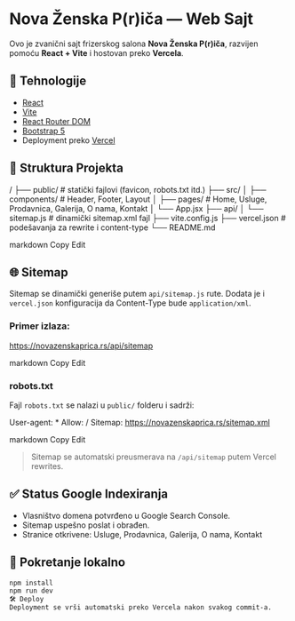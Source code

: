 # Nova Ženska P(r)iča — Web Sajt

Ovo je zvanični sajt frizerskog salona **Nova Ženska P(r)iča**, razvijen pomoću **React + Vite** i hostovan preko **Vercela**.

## 🔧 Tehnologije

- [React](https://reactjs.org/)
- [Vite](https://vitejs.dev/)
- [React Router DOM](https://reactrouter.com/)
- [Bootstrap 5](https://getbootstrap.com/)
- Deployment preko [Vercel](https://vercel.com/)

## 📁 Struktura Projekta

/
├── public/ # statički fajlovi (favicon, robots.txt itd.)
├── src/
│ ├── components/ # Header, Footer, Layout
│ ├── pages/ # Home, Usluge, Prodavnica, Galerija, O nama, Kontakt
│ └── App.jsx
├── api/
│ └── sitemap.js # dinamički sitemap.xml fajl
├── vite.config.js
├── vercel.json # podešavanja za rewrite i content-type
└── README.md

markdown
Copy
Edit

## 🌐 Sitemap

Sitemap se dinamički generiše putem `api/sitemap.js` rute. Dodata je i `vercel.json` konfiguracija da Content-Type bude `application/xml`.

### Primer izlaza:
https://novazenskaprica.rs/api/sitemap

markdown
Copy
Edit

### robots.txt
Fajl `robots.txt` se nalazi u `public/` folderu i sadrži:

User-agent: *
Allow: /
Sitemap: https://novazenskaprica.rs/sitemap.xml

markdown
Copy
Edit

> Sitemap se automatski preusmerava na `/api/sitemap` putem Vercel rewrites.

## ✅ Status Google Indexiranja

- Vlasništvo domena potvrđeno u Google Search Console.
- Sitemap uspešno poslat i obrađen.
- Stranice otkrivene: Usluge, Prodavnica, Galerija, O nama, Kontakt

## 🚀 Pokretanje lokalno

```bash
npm install
npm run dev
🛠 Deploy
Deployment se vrši automatski preko Vercela nakon svakog commit-a.

